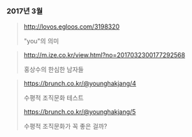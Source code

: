 ### 2017년 3월
> http://lovos.egloos.com/3198320
>
> "you"의 의미

> http://m.ize.co.kr/view.html?no=2017032300177292568
>
> 홍상수의 한심한 남자들

> https://brunch.co.kr/@younghakjang/4
>
> 수평적 조직문화 테스트
>
> https://brunch.co.kr/@younghakjang/5
>
> 수평적 조직문화가 꼭 좋은 걸까?
